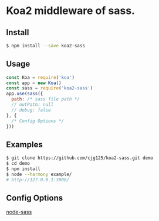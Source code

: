 #  Koa2 middleware of sass.
## Install

```bash
$ npm install --save koa2-sass
```

## Usage

```js
const Koa = require('koa')
const app = new Koa()
const sass = require('koa2-sass')
app.use(sass({
  path: /* sass file path */
  // outPath: null
  // debug: false
}, {
  /* Config Options */
}))

```

## Examples
```sh
$ git clone https://github.com/cjg125/koa2-sass.git demo
$ cd demo
$ npm install
$ node --harmony example/
# http://127.0.0.1:3000/
```

## Config Options
[node-sass](https://github.com/sass/node-sass)

